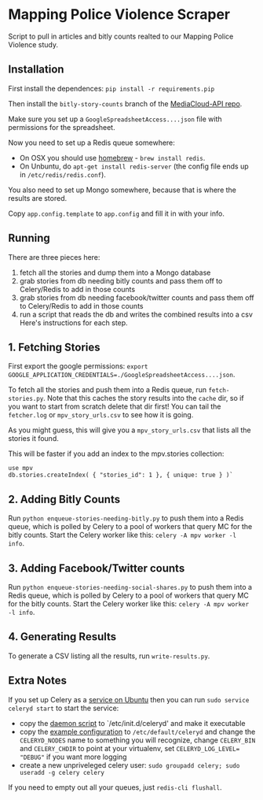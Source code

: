 Mapping Police Violence Scraper
===============================

Script to pull in articles and bitly counts realted to our Mapping Police Violence study.

Installation
------------

First install the dependences: `pip install -r requirements.pip`

Then install the `bitly-story-counts` branch of the [MediaCloud-API repo](https://github.com/c4fcm/MediaCloud-API-Client/tree/bitly-story-counts).

Make sure you set up a `GoogleSpreadsheetAccess....json` file with permissions for the spreadsheet.

Now you need to set up a Redis queue somewhere:
* On OSX you should use [homebrew](http://brew.sh) - `brew install redis`.
* On Unbuntu, do `apt-get install redis-server` (the config file ends up in `/etc/redis/redis.conf`).

You also need to set up Mongo somewhere, because that is where the results are stored.

Copy `app.config.template` to `app.config` and fill it in with your info.

Running
-------

There are three pieces here:
1. fetch all the stories and dump them into a Mongo database
2. grab stories from db needing bitly counts and pass them off to Celery/Redis to add in those counts 
3. grab stories from db needing facebook/twitter counts and pass them off to Celery/Redis to add in those counts 
4. run a script that reads the db and writes the combined results into a csv
Here's instructions for each step.

## 1. Fetching Stories

First export the google permissions: `export GOOGLE_APPLICATION_CREDENTIALS=./GoogleSpreadsheetAccess....json`.

To fetch all the stories and push them into a Redis queue, run `fetch-stories.py`.  Note that this caches the story results into the `cache` dir, so if you want to start from scratch delete that dir first! You can tail the `fetcher.log` or `mpv_story_urls.csv` to see how it is going.

As you might guess, this will give you a `mpv_story_urls.csv` that lists all the stories it found.

This will be faster if you add an index to the mpv.stories collection:
```mongo
use mpv
db.stories.createIndex( { "stories_id": 1 }, { unique: true } )`
```

## 2. Adding Bitly Counts

Run `python enqueue-stories-needing-bitly.py` to push them into a Redis queue, which is polled by Celery to a pool of workers that query MC for the bitly counts.  Start the Celery worker like this: `celery -A mpv worker -l info`.

## 3. Adding Facebook/Twitter counts

Run `python enqueue-stories-needing-social-shares.py` to push them into a Redis queue, which is polled by Celery to a pool of workers that query MC for the bitly counts.  Start the Celery worker like this: `celery -A mpv worker -l info`.

## 4. Generating Results

To generate a CSV listing all the results, run `write-results.py`.

Extra Notes
-----------

If you set up Celery as a [service on Ubuntu](http://celery.readthedocs.org/en/latest/tutorials/daemonizing.html#init-script-celeryd) then you can run `sudo service celeryd start` to start the service:
* copy the [daemon script](https://raw.githubusercontent.com/ask/celery/master/contrib/generic-init.d/celeryd) to `/etc/init.d/celeryd' and make it executable
* copy the [example configuration](http://celery.readthedocs.org/en/latest/tutorials/daemonizing.html#example-configuration) to `/etc/default/celeryd` and change the `CELERYD_NODES` name to something you will recognize, change `CELERY_BIN` and `CELERY_CHDIR` to point at your virtualenv, set `CELERYD_LOG_LEVEL= "DEBUG"` if you want more logging
* create a new unpriveleged celery user: `sudo groupadd celery; sudo useradd -g celery celery`

If you need to empty out all your queues, just `redis-cli flushall`.
